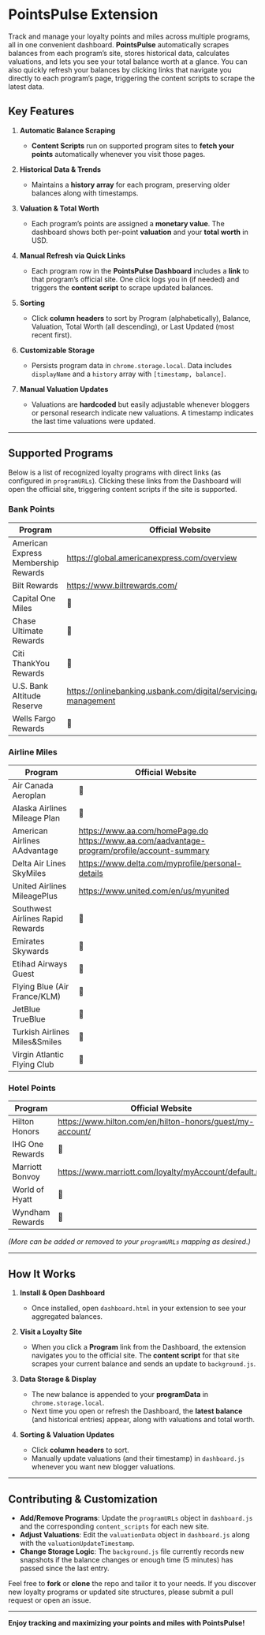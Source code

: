 # PointsPulse Extension

Track and manage your loyalty points and miles across multiple programs, all in one convenient dashboard. **PointsPulse** automatically scrapes balances from each program’s site, stores historical data, calculates valuations, and lets you see your total balance worth at a glance. You can also quickly refresh your balances by clicking links that navigate you directly to each program’s page, triggering the content scripts to scrape the latest data.

## Key Features

1. **Automatic Balance Scraping**  
   - **Content Scripts** run on supported program sites to **fetch your points** automatically whenever you visit those pages.

2. **Historical Data & Trends**  
   - Maintains a **history array** for each program, preserving older balances along with timestamps.

3. **Valuation & Total Worth**  
   - Each program’s points are assigned a **monetary value**. The dashboard shows both per-point **valuation** and your **total worth** in USD.

4. **Manual Refresh via Quick Links**  
   - Each program row in the **PointsPulse Dashboard** includes a **link** to that program’s official site. One click logs you in (if needed) and triggers the **content script** to scrape updated balances.

5. **Sorting**  
   - Click **column headers** to sort by Program (alphabetically), Balance, Valuation, Total Worth (all descending), or Last Updated (most recent first).

6. **Customizable Storage**  
   - Persists program data in `chrome.storage.local`. Data includes `displayName` and a `history` array with `[timestamp, balance]`.

7. **Manual Valuation Updates**  
   - Valuations are **hardcoded** but easily adjustable whenever bloggers or personal research indicate new valuations. A timestamp indicates the last time valuations were updated.

---

## Supported Programs

Below is a list of recognized loyalty programs with direct links (as configured in `programURLs`). Clicking these links from the Dashboard will open the official site, triggering content scripts if the site is supported.

### Bank Points

| Program                                | Official Website                                     |
|----------------------------------------|------------------------------------------------------|
| American Express Membership Rewards    | https://global.americanexpress.com/overview          |
| Bilt Rewards                           | https://www.biltrewards.com/                         |
| Capital One Miles                      | :pushpin: |
| Chase Ultimate Rewards                 | :pushpin: |
| Citi ThankYou Rewards                  | :pushpin: |
| U.S. Bank Altitude Reserve             | https://onlinebanking.usbank.com/digital/servicing/rewards-management |
| Wells Fargo Rewards                    | :pushpin: |

### Airline Miles

| Program                                 | Official Website                                          |
|-----------------------------------------|-----------------------------------------------------------|
| Air Canada Aeroplan                     | :pushpin: |
| Alaska Airlines Mileage Plan            | :pushpin: |
| American Airlines AAdvantage            | https://www.aa.com/homePage.do <br> https://www.aa.com/aadvantage-program/profile/account-summary |
| Delta Air Lines SkyMiles                | https://www.delta.com/myprofile/personal-details |
| United Airlines MileagePlus             | https://www.united.com/en/us/myunited |
| Southwest Airlines Rapid Rewards        | :pushpin: |
| Emirates Skywards                       | :pushpin: |
| Etihad Airways Guest                    | :pushpin: |
| Flying Blue (Air France/KLM)            | :pushpin: |
| JetBlue TrueBlue                        | :pushpin: |
| Turkish Airlines Miles&Smiles           | :pushpin: |
| Virgin Atlantic Flying Club             | :pushpin: |

### Hotel Points

| Program                | Official Website                                                    |
|------------------------|--------------------------------------------------------------------|
| Hilton Honors          | https://www.hilton.com/en/hilton-honors/guest/my-account/ |
| IHG One Rewards        | :pushpin: |
| Marriott Bonvoy        | https://www.marriott.com/loyalty/myAccount/default.mi |
| World of Hyatt         | :pushpin: |
| Wyndham Rewards        | :pushpin: |

*(More can be added or removed to your `programURLs` mapping as desired.)*

---

## How It Works

1. **Install & Open Dashboard**  
   - Once installed, open `dashboard.html` in your extension to see your aggregated balances.

2. **Visit a Loyalty Site**  
   - When you click a **Program** link from the Dashboard, the extension navigates you to the official site. The **content script** for that site scrapes your current balance and sends an update to `background.js`.

3. **Data Storage & Display**  
   - The new balance is appended to your **programData** in `chrome.storage.local`.  
   - Next time you open or refresh the Dashboard, the **latest balance** (and historical entries) appear, along with valuations and total worth.

4. **Sorting & Valuation Updates**  
   - Click **column headers** to sort.  
   - Manually update valuations (and their timestamp) in `dashboard.js` whenever you want new blogger valuations.

---

## Contributing & Customization

- **Add/Remove Programs**: Update the `programURLs` object in `dashboard.js` and the corresponding `content_scripts` for each new site.  
- **Adjust Valuations**: Edit the `valuationData` object in `dashboard.js` along with the `valuationUpdateTimestamp`.  
- **Change Storage Logic**: The `background.js` file currently records new snapshots if the balance changes or enough time (5 minutes) has passed since the last entry.

Feel free to **fork** or **clone** the repo and tailor it to your needs. If you discover new loyalty programs or updated site structures, please submit a pull request or open an issue.

---

**Enjoy tracking and maximizing your points and miles with PointsPulse!**
